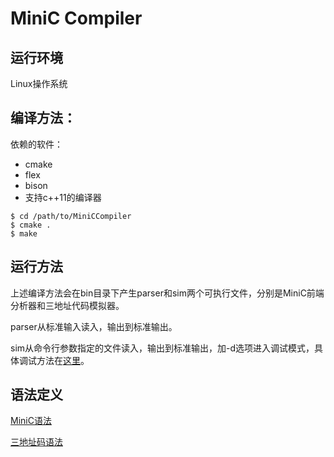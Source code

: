 # MiniC Compiler

## 运行环境
Linux操作系统

## 编译方法：
依赖的软件：

- cmake
- flex
- bison
- 支持c++11的编译器

```
$ cd /path/to/MiniCCompiler
$ cmake .
$ make
```

## 运行方法
上述编译方法会在bin目录下产生parser和sim两个可执行文件，分别是MiniC前端分析器和三地址代码模拟器。

parser从标准输入读入，输出到标准输出。

sim从命令行参数指定的文件读入，输出到标准输出，加-d选项进入调试模式，具体调试方法在[这里](doc/three-address-code-debug.txt)。

## 语法定义
[MiniC语法](doc/syntax.txt)

[三地址码语法](doc/three-address-code.txt)
